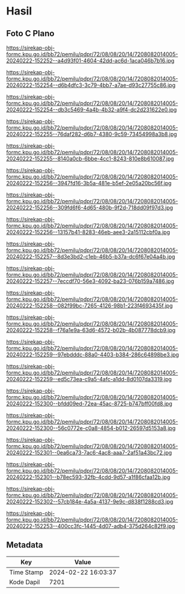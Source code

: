 # Hasil

## Foto C Plano

https://sirekap-obj-formc.kpu.go.id/bb72/pemilu/pdpr/72/08/08/20/14/7208082014005-20240222-152252--a4d93f01-4604-42dd-ac6d-1aca046b7b16.jpg

https://sirekap-obj-formc.kpu.go.id/bb72/pemilu/pdpr/72/08/08/20/14/7208082014005-20240222-152254--d6b4dfc3-3c79-4bb7-a7ae-d93c27755c86.jpg

https://sirekap-obj-formc.kpu.go.id/bb72/pemilu/pdpr/72/08/08/20/14/7208082014005-20240222-152254--db3c5469-4a4b-4b32-a9f4-dc2d231622e0.jpg

https://sirekap-obj-formc.kpu.go.id/bb72/pemilu/pdpr/72/08/08/20/14/7208082014005-20240222-152255--76daf282-d6b7-4380-9c59-73454998a3b8.jpg

https://sirekap-obj-formc.kpu.go.id/bb72/pemilu/pdpr/72/08/08/20/14/7208082014005-20240222-152255--8140a0cb-6bbe-4cc1-8243-810e8b610087.jpg

https://sirekap-obj-formc.kpu.go.id/bb72/pemilu/pdpr/72/08/08/20/14/7208082014005-20240222-152256--3947fd16-3b5a-481e-b5ef-2e05a20bc56f.jpg

https://sirekap-obj-formc.kpu.go.id/bb72/pemilu/pdpr/72/08/08/20/14/7208082014005-20240222-152256--309fd6f6-4d65-480b-9f2d-718dd09f97d3.jpg

https://sirekap-obj-formc.kpu.go.id/bb72/pemilu/pdpr/72/08/08/20/14/7208082014005-20240222-152256--13157b41-8283-46eb-aee3-2a15112cbf0a.jpg

https://sirekap-obj-formc.kpu.go.id/bb72/pemilu/pdpr/72/08/08/20/14/7208082014005-20240222-152257--8d3e3bd2-c1eb-46b5-b37a-dc6f67e04a4b.jpg

https://sirekap-obj-formc.kpu.go.id/bb72/pemilu/pdpr/72/08/08/20/14/7208082014005-20240222-152257--7eccdf70-56e3-4092-ba23-076b159a7486.jpg

https://sirekap-obj-formc.kpu.go.id/bb72/pemilu/pdpr/72/08/08/20/14/7208082014005-20240222-152258--082f99bc-7265-4126-98b1-223f4693435f.jpg

https://sirekap-obj-formc.kpu.go.id/bb72/pemilu/pdpr/72/08/08/20/14/7208082014005-20240222-152258--f76a1e9a-63d6-4572-b02b-4b087778dcb9.jpg

https://sirekap-obj-formc.kpu.go.id/bb72/pemilu/pdpr/72/08/08/20/14/7208082014005-20240222-152259--97ebdddc-88a0-4403-b384-286c64898be3.jpg

https://sirekap-obj-formc.kpu.go.id/bb72/pemilu/pdpr/72/08/08/20/14/7208082014005-20240222-152259--ed5c73ea-c9a5-4afc-a1dd-8d0107da3319.jpg

https://sirekap-obj-formc.kpu.go.id/bb72/pemilu/pdpr/72/08/08/20/14/7208082014005-20240222-152300--bfdd09ed-72ea-45ac-8725-b747bff00fd8.jpg

https://sirekap-obj-formc.kpu.go.id/bb72/pemilu/pdpr/72/08/08/20/14/7208082014005-20240222-152300--56c0772e-c0a8-4854-b012-26597d5153a8.jpg

https://sirekap-obj-formc.kpu.go.id/bb72/pemilu/pdpr/72/08/08/20/14/7208082014005-20240222-152301--0ea6ca73-7ac6-4ac8-aaa7-2af51a43bc72.jpg

https://sirekap-obj-formc.kpu.go.id/bb72/pemilu/pdpr/72/08/08/20/14/7208082014005-20240222-152301--b78ec593-32fb-4cdd-9d57-a1f86cfaa12b.jpg

https://sirekap-obj-formc.kpu.go.id/bb72/pemilu/pdpr/72/08/08/20/14/7208082014005-20240222-152302--57cb184e-4a5a-4137-9e9c-d838f1288cd3.jpg

https://sirekap-obj-formc.kpu.go.id/bb72/pemilu/pdpr/72/08/08/20/14/7208082014005-20240222-152253--400cc3fc-1445-4d07-adb4-375d264c82f9.jpg


## Metadata

| Key        | Value               |
| ---------- | ------------------- |
| Time Stamp | 2024-02-22 16:03:37 |
| Kode Dapil | 7201                |



